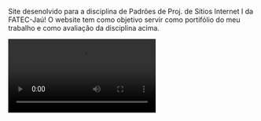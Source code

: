Site desenolvido para a disciplina de Padrões de Proj. de Sítios Internet I da FATEC-Jaú! 
O website tem como objetivo servir como portifólio do meu trabalho e como avaliação da disciplina acima. 

 <video src="website_demo.mp4" controls></video>